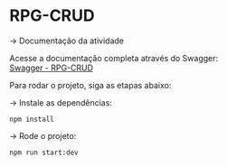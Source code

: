 # RPG-CRUD

-> Documentação da atividade

Acesse a documentação completa através do Swagger:  
[Swagger - RPG-CRUD](http://localhost:3000/swagger/api)


Para rodar o projeto, siga as etapas abaixo:

-> Instale as dependências:  

   `npm install`
   
-> Rode o projeto:  

   `npm run start:dev`
